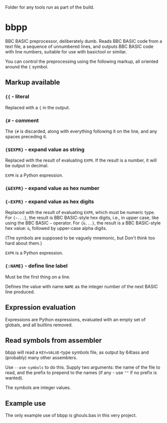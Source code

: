 Folder for any tools run as part of the build.

# bbpp

BBC BASIC preprocessor, deliberately dumb. Reads BBC BASIC code from a
text file, a sequence of unnumbered lines, and outputs BBC BASIC code
with line numbers, suitable for use with basictool or similar.

You can control the preprocessing using the following markup, all
oriented around the `{` symbol.

## Markup available

### `{{` - literal ###

Replaced with a `{` in the output.

### `{#` - comment ###

The `{#` is discarded, along with everything following it on the line,
and any spaces preceding it.

### `{$EXPR}` - expand value as string ###

Replaced with the result of evaluating `EXPR`. If the result is a
number, it will be output in decimal.

`EXPR` is a Python expression.

### `{&EXPR}` - expand value as hex number ###
### `{~EXPR}` - expand value as hex digits ###

Replaced with the result of evaluating `EXPR`, which must be numeric
type. For `{~...}`, the result is BBC BASIC-style hex digits, i.e., in
upper case, like using the BBC BASIC `~` operator. For `{&...}`, the
result is a BBC BASIC-style hex value: `&`, followed by upper-case
alpha digits.

(The symbols are supposed to be vaguely mnemonic, but Don't think too
hard about them.)

`EXPR` is a Python expression.

### `{:NAME}` - define line label ###

Must be the first thing on a line.

Defines the value with name `NAME` as the integer number of the next
BASIC line produced.

## Expression evaluation

Expressions are Python expressions, evaluated with an empty set of
globals, and all builtins removed.

## Read symbols from assembler

bbpp will read a `KEY=VALUE`-type symbols file, as output by 64tass
and (probably) many other assemblers.

Use `--asm-symbols` to do this. Supply two arguments: the name of the
file to read, and the prefix to prepend to the names (if any - use
`""` if no prefix is wanted).

The symbols are integer values.

## Example use

The only example use of bbpp is ghouls.bas in this very project.
